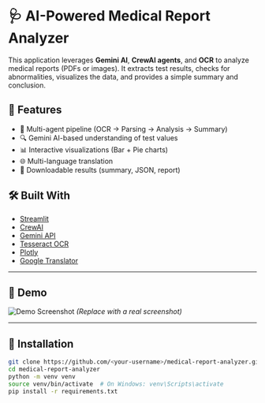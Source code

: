 # 🩺 AI-Powered Medical Report Analyzer

This application leverages **Gemini AI**, **CrewAI agents**, and **OCR** to analyze medical reports (PDFs or images). It extracts test results, checks for abnormalities, visualizes the data, and provides a simple summary and conclusion.

## 🚀 Features

- 🧠 Multi-agent pipeline (OCR → Parsing → Analysis → Summary)
- 🔍 Gemini AI-based understanding of test values
- 📊 Interactive visualizations (Bar + Pie charts)
- 🌐 Multi-language translation
- 💾 Downloadable results (summary, JSON, report)

## 🛠️ Built With

- [Streamlit](https://streamlit.io/)
- [CrewAI](https://github.com/joaomdmoura/crewAI)
- [Gemini API](https://ai.google.dev/)
- [Tesseract OCR](https://github.com/tesseract-ocr/tesseract)
- [Plotly](https://plotly.com/python/)
- [Google Translator](https://pypi.org/project/deep-translator/)

---

## 📸 Demo

![Demo Screenshot](demo.png) *(Replace with a real screenshot)*

---

## 🔧 Installation

```bash
git clone https://github.com/<your-username>/medical-report-analyzer.git
cd medical-report-analyzer
python -m venv venv
source venv/bin/activate  # On Windows: venv\Scripts\activate
pip install -r requirements.txt
